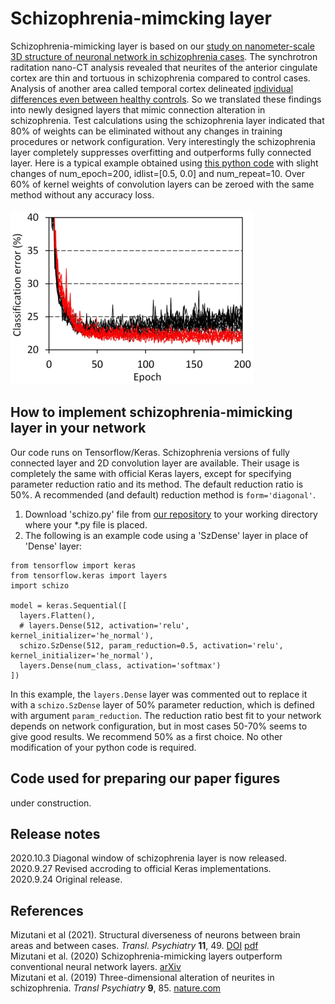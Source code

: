 # Schizophrenia-mimcking layer
Schizophrenia-mimicking layer is based on our [study on nanometer-scale 3D structure of neuronal network in schizophrenia cases](https://www.nature.com/articles/s41398-019-0427-4). The synchrotron raditation nano-CT analysis revealed that neurites of the anterior cingulate cortex are thin and tortuous in schizophrenia compared to control cases. Analysis of another area called temporal cortex delineated [individual differences even between healthy controls](https://arxiv.org/abs/2007.00212). So we translated these findings into newly designed layers that mimic connection alteration in schizophrenia. Test calculations using the schizophrenia layer indicated that 80% of weights can be eliminated without any changes in training procedures or network configuration. Very interestingly the schizophrenia layer completely suppresses overfitting and outperforms fully connected layer. Here is a typical example obtained using [this python code](https://github.com/mizutanilab/schizo-nn/blob/master/paperfigs/CIFAR10_CNNSchizo200910.py) with slight changes of num_epoch=200, idlist=\[0.5, 0.0\] and num_repeat=10. Over 60% of kernel weights of convolution layers can be zeroed with the same method without any accuracy loss.<BR><BR>
![training example](paperfigs/CIFAR_CNN_ConcurrTraj200913.png)

## How to implement schizophrenia-mimicking layer in your network
Our code runs on Tensorflow/Keras. Schizophrenia versions of fully connected layer and 2D convolution layer are available. Their usage is completely the same with official Keras layers, except for specifying parameter reduction ratio and its method. The default reduction ratio is 50%. A recommended (and default) reduction method is `form='diagonal'`. 
1. Download 'schizo.py' file from <a href="https://github.com/mizutanilab/schizo-nn">our repository</a> to your working directory where your *.py file is placed. 
2. The following is an example code using a 'SzDense' layer in place of 'Dense' layer: 
```
from tensorflow import keras
from tensorflow.keras import layers
import schizo

model = keras.Sequential([
  layers.Flatten(),
  # layers.Dense(512, activation='relu', kernel_initializer='he_normal'),
  schizo.SzDense(512, param_reduction=0.5, activation='relu', kernel_initializer='he_normal'),
  layers.Dense(num_class, activation='softmax')
])
```
In this example, the `layers.Dense` layer was commented out to replace it with a `schizo.SzDense` layer of 50% parameter reduction, which is defined with argument `param_reduction`. The reduction ratio best fit to your network depends on network configuration, but in most cases 50-70% seems to give good results. We recommend 50% as a first choice. No other modification of your python code is required. 

## Code used for preparing our paper figures
under construction.

## Release notes
2020.10.3 Diagonal window of schizophrenia layer is now released.<BR>
2020.9.27 Revised accroding to official Keras implementations.<BR>
2020.9.24 Original release.

## References
Mizutani et al (2021). Structural diverseness of neurons between brain areas and between cases. <I>Transl. Psychiatry</I> <B>11</B>, 49. 
 <a href="https://doi.org/10.1038/s41398-020-01173-x">DOI</a>
 <a href="https://www.nature.com/articles/s41398-020-01173-x.pdf">pdf</a><BR>
Mizutani et al. (2020) Schizophrenia-mimicking layers outperform conventional neural network layers. [arXiv](https://arxiv.org/abs/2009.10887)<BR>
Mizutani et al. (2019) Three-dimensional alteration of neurites in schizophrenia. <i>Transl Psychiatry</i> <b>9</b>, 85. [nature.com](https://www.nature.com/articles/s41398-019-0427-4)

